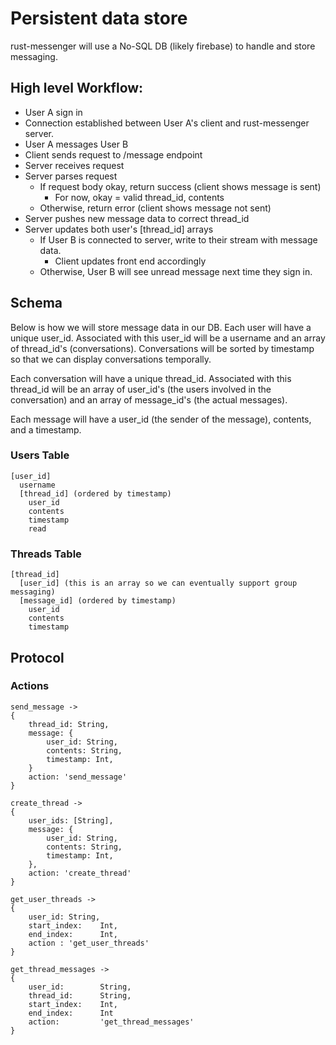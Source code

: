 # Persistent data store

rust-messenger will use a No-SQL DB (likely firebase) to handle and store messaging.


## High level Workflow:

* User A sign in
* Connection established between User A's client and rust-messenger server.
* User A messages User B
* Client sends request to /message endpoint
* Server receives request
* Server parses request
  * If request body okay, return success (client shows message is sent)
    * For now, okay = valid thread_id, contents
  * Otherwise, return error (client shows message not sent)
* Server pushes new message data to correct thread_id
* Server updates both user's [thread_id] arrays
  * If User B is connected to server, write to their stream with message data.
    *   Client updates front end accordingly
  * Otherwise, User B will see unread message next time they sign in.


## Schema

Below is how we will store message data in our DB. Each user will have a unique user_id. Associated with this user_id will be a username and an array of thread_id's (conversations). Conversations will be sorted by timestamp so that we can display conversations temporally.

Each conversation will have a unique thread_id. Associated with this thread_id will be an array of user_id's (the users involved in the conversation) and an array of message_id's (the actual messages).

Each message will have a user_id (the sender of the message), contents, and a timestamp.


### Users Table

```
[user_id]
  username
  [thread_id] (ordered by timestamp)
    user_id
    contents
    timestamp
    read
```
### Threads Table

```
[thread_id]
  [user_id] (this is an array so we can eventually support group messaging)
  [message_id] (ordered by timestamp)
    user_id
    contents
    timestamp
```

## Protocol

### Actions

```
send_message ->
{
    thread_id: String,
    message: {
        user_id: String,
        contents: String,
        timestamp: Int,
    }
    action: 'send_message'
}
```

```
create_thread ->
{
    user_ids: [String],
    message: {
        user_id: String,
        contents: String,
        timestamp: Int,
    },
    action: 'create_thread'
}
```

```
get_user_threads ->
{
    user_id: String,
    start_index:    Int,
    end_index:      Int,
    action : 'get_user_threads'
}
```

```
get_thread_messages ->
{
    user_id:        String,
    thread_id:      String,
    start_index:    Int,
    end_index:      Int
    action:         'get_thread_messages'
}
```
